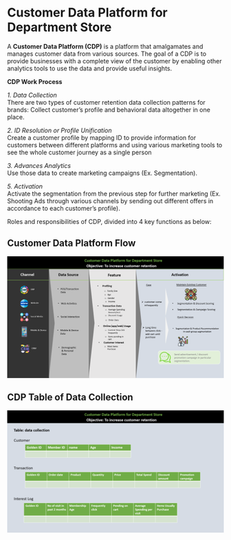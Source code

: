 # Customer Data Platform for Department Store     
A **Customer Data Platform (CDP)** is a platform that amalgamates and manages customer data from various sources. The goal of a CDP is to provide businesses with a complete view of the customer by enabling other analytics tools to use the data and provide useful insights.     


**CDP Work Process**     

*1. Data Collection*     
There are two types of customer retention data collection patterns for brands: Collect customer’s profile and behavioral data altogether in one place.     

*2. ID Resolution or Profile Unification*     
Create a customer profile by mapping ID to provide information for customers between different platforms and using various marketing tools to see the whole customer journey as a single person     

*3. Advances Analytics*     
Use those data to create marketing campaigns (Ex. Segmentation).

*5. Activation*     
Activate the segmentation from the previous step for further marketing (Ex. Shooting Ads through various channels by sending out different offers in accordance to each customer’s profile).   

Roles and responsibilities of CDP, divided into 4 key functions as below:      


## Customer Data Platform Flow
![CDP Flow](https://github.com/Pinnun/MADT8101-Seminar-in-Advanced-Analytic/blob/1a76e48cbf53ad34361745ac29dd77ece66f35b0/1%20Customer%20Data%20Platform/Raw%20Data/CDP%20Flow.png)

## CDP Table of Data Collection
![CDP Data Collection](https://github.com/Pinnun/MADT8101-Seminar-in-Advanced-Analytic/blob/8ff4ef508180fa808fd4fe1508e9a1aab965450c/1%20Customer%20Data%20Platform/Raw%20Data/CDP%20Table%20of%20Data%20Collection.png)

